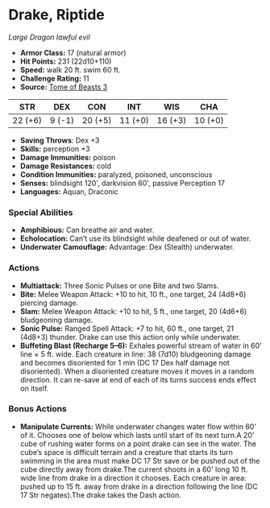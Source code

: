 # Drake, Riptide

*Large* *Dragon* *lawful evil*

- **Armor Class:** 17 (natural armor)
- **Hit Points:** 231 (22d10+110)
- **Speed:** walk 20 ft. swim 60 ft.
- **Challenge Rating:** 11
- **Source:** [Tome of Beasts 3](https://koboldpress.com/kpstore/product/tome-of-beasts-2-for-5th-edition/)

| STR | DEX | CON | INT | WIS | CHA |
| --- | --- | --- | --- | --- | --- |
| 22 (+6) | 9 (-1) | 20 (+5) | 11 (+0) | 16 (+3) | 10 (+0) |

- **Saving Throws**: Dex +3
- **Skills:** perception +3
- **Damage Immunities:** poison
- **Damage Resistances:** cold
- **Condition Immunities:** paralyzed, poisoned, unconscious
- **Senses:** blindsight 120', darkvision 60', passive Perception 17
- **Languages:** Aquan, Draconic
### Special Abilities
- **Amphibious:** Can breathe air and water.
- **Echolocation:** Can’t use its blindsight while deafened or out of water.
- **Underwater Camouflage:** Advantage: Dex (Stealth) underwater.
### Actions
- **Multiattack:** Three Sonic Pulses or one Bite and two Slams.
- **Bite:** Melee Weapon Attack: +10 to hit, 10 ft., one target, 24 (4d8+6) piercing damage.
- **Slam:** Melee Weapon Attack: +10 to hit, 5 ft., one target, 20 (4d6+6) bludgeoning damage.
- **Sonic Pulse:** Ranged Spell Attack: +7 to hit, 60 ft., one target, 21 (4d8+3) thunder. Drake can use this action only while underwater.
- **Buffeting Blast (Recharge 5–6):** Exhales powerful stream of water in 60' line × 5 ft. wide. Each creature in line: 38 (7d10) bludgeoning damage and becomes disoriented for 1 min (DC 17 Dex half damage not disoriented). When a disoriented creature moves it moves in a random direction. It can re-save at end of each of its turns success ends effect on itself.
### Bonus Actions
- **Manipulate Currents:** While underwater changes water flow within 60' of it. Chooses one of below which lasts until start of its next turn.A 20' cube of rushing water forms on a point drake can see in the water. The cube’s space is difficult terrain and a creature that starts its turn swimming in the area must make DC 17 Str save or be pushed out of the cube directly away from drake.The current shoots in a 60' long 10 ft. wide line from drake in a direction it chooses. Each creature in area: pushed up to 15 ft. away from drake in a direction following the line (DC 17 Str negates).The drake takes the Dash action.
